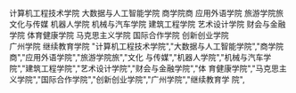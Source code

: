 计算机工程技术学院
大数据与人工智能学院
商学院商
应用外语学院
旅游学院旅
文化与传媒
机器人学院
机械与汽车学院
建筑工程学院
艺术设计学院
财会与金融学院
体育健康学院
马克思主义学院
国际合作学院
创新创业学院      
广州学院
继续教育学院
"计算机工程技术学院","大数据与人工智能学院","商学院商","应用外语学院","旅游学院旅","文化
与传媒","机器人学院","机械与汽车学院","建筑工程学院","艺术设计学院","财会与金融学院","体
育健康学院","马克思主义学院","国际合作学院","创新创业学院","广州学院","继续教育学
院",